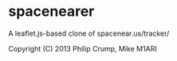 spacenearer
===========

A leaflet.js-based clone of spacenear.us/tracker/



Copyright (C) 2013  Philip Crump, Mike M1ARI
